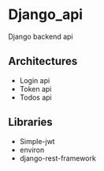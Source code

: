# Django_api
Django backend api

## Architectures
* Login api 
* Token api
* Todos api

## Libraries
* Simple-jwt
* environ
* django-rest-framework
